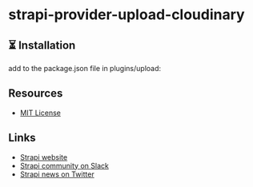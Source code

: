# strapi-provider-upload-cloudinary

## ⏳ Installation

add to the package.json file in plugins/upload:



## Resources

- [MIT License](LICENSE.md)

## Links

- [Strapi website](http://strapi.io/)
- [Strapi community on Slack](http://slack.strapi.io)
- [Strapi news on Twitter](https://twitter.com/strapijs)
